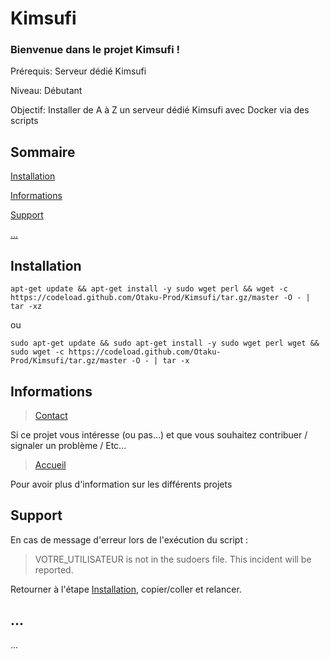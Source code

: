 # Kimsufi

### Bienvenue dans le projet Kimsufi !

Prérequis: Serveur dédié Kimsufi

Niveau: Débutant

Objectif: Installer de A à Z un serveur dédié Kimsufi avec Docker via des scripts

## Sommaire

[Installation](#Installation)

[Informations](#Informations)

[Support](#Support)

[...](#...)

## Installation

```
apt-get update && apt-get install -y sudo wget perl && wget -c https://codeload.github.com/Otaku-Prod/Kimsufi/tar.gz/master -O - | tar -xz
```
ou 

```
sudo apt-get update && sudo apt-get install -y sudo wget perl wget && sudo wget -c https://codeload.github.com/Otaku-Prod/Kimsufi/tar.gz/master -O - | tar -x
```

## Informations <a id="Informations"></a>

> [Contact](https://otaku-prod.fr/contact/)

Si ce projet vous intéresse (ou pas...) et que vous souhaitez contribuer / signaler un problème / Etc... 

> [Accueil](https://otaku-prod.fr/)

Pour avoir plus d'information sur les différents projets  

## Support <a id="Support"></a>

En cas de message d'erreur lors de l'exécution du script :


> VOTRE_UTILISATEUR is not in the sudoers file.  This incident will be reported.


Retourner à l'étape [Installation](#Installation), copier/coller et relancer.

## ... <a id="..."></a>

...
